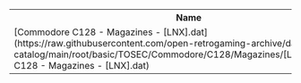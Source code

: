 <table>
<tr><th>Name</th><th>Size</th></tr>
<tr><td>[Commodore C128 - Magazines - [LNX].dat](https://raw.githubusercontent.com/open-retrogaming-archive/dat-catalog/main/root/basic/TOSEC/Commodore/C128/Magazines/[LNX]/Commodore C128 - Magazines - [LNX].dat)</td><td>938</td></tr>
</table>
